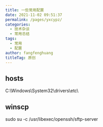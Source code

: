 ```yaml
---
title: 一些常用配置
date: 2021-11-02 09:51:37
permalink: /pages/yxcypz/
categories: 
  - 技术杂谈
  - 常用总结
tags: 
  - 常用
  - 配置
author: fangfenghuang
titleTag: 原创
---
```


## hosts
C:\Windows\System32\drivers\etc\

## winscp
sudo su -c /usr/libexec/openssh/sftp-server


